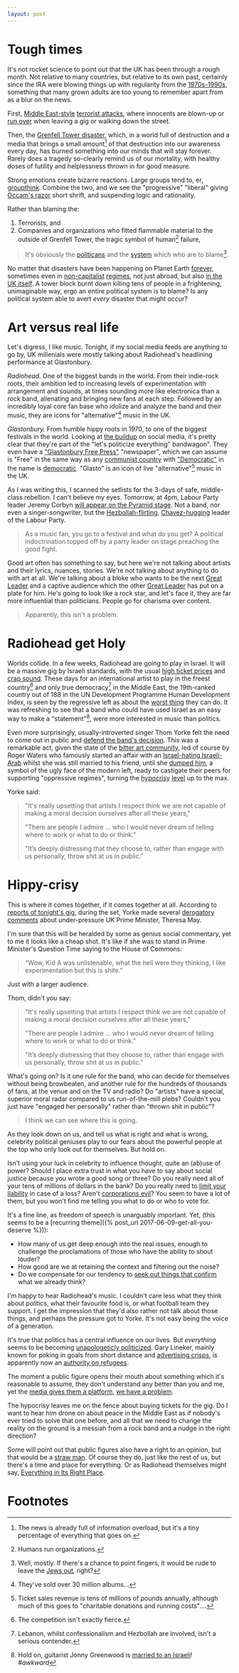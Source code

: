 ```yaml
---
layout: post
---
```


# Tough times

It's not rocket science to point out that the UK has been through a
rough month. Not relative to many countries, but relative to its own
past, certainly since the IRA were blowing things up with regularity
from the
[1970s-1990s](https://www.youtube.com/watch?v=T2oYrX5E_5I), something
that many grown adults are too young to remember apart from as
a blur on the news.

First,
[Middle East-style](http://www.haaretz.com/israel-news/1.625137)
[terrorist
attacks](http://www.jpost.com/Arab-Israeli-Conflict/GRAPHIC-IMAGES-East-Jerusalem-Arab-rams-car-into-ultra-Orthodox-Jews-then-stabs-them-423831),
where innocents are blown-up or [run
over](http://www.timesofisrael.com/3-dead-as-truck-plows-into-troops-in-jerusalem/)
when leaving a gig or walking down the street.

Then, the [Grenfell Tower
disaster](https://blogs.spectator.co.uk/2017/06/grenfell-tower-blaze-disaster-waiting-happen/),
which, in a world full of destruction and a media that brings a small
amount[^amount] of that destruction into our
awareness every day, has burned something into our minds that will
stay forever. Rarely does a tragedy so-clearly remind us of our
mortality, with healthy doses of futility and helplessness thrown in for
good measure.

[^amount]: The news is already full of information overload, but it's a tiny percentage of everything that goes on.

Strong emotions create bizarre reactions. Large groups tend to, er,
[groupthink](https://en.wikipedia.org/wiki/Groupthink). Combine the two,
and we see the "progressive" "liberal" giving [Occam's
razor](https://en.wikipedia.org/wiki/Occam%27s_razor) short shrift, and
suspending logic and rationality.

Rather than blaming the:

1. Terrorists, and
1. Companies and organizations who fitted flammable material to the
   outside of Grenfell Tower, the tragic symbol of human[^human]
   failure,

[^human]: Humans run organizations.

> It's obviously the
> [politicans](https://www.youtube.com/watch?v=3FH4lzsRYq8)
> and the
> [system](https://socialistworker.org/2017/06/20/a-system-that-let-working-class-people-burn?quicktabs_sw-recent-articles=6-20)
> which who are to blame[^blame].

[^blame]: Well, mostly. If there's a chance to point fingers, it would be rude to leave the [Jews out](http://www.timesofisrael.com/london-marchers-in-al-quds-day-parade-blame-tower-block-fire-on-zionists/), right?

No matter that disasters have been happening on
Planet Earth [forever](https://en.wikipedia.org/wiki/Plague_of_Justinian),
sometimes even in [non-capitalist](https://www.forbes.com/sites/ivonaiacob/2016/07/24/venezuelas-failed-socialist-experiment/#7bcce4b041dd)
[regimes](http://www.cnbc.com/2015/07/01/greek-disaster-is-all-about-socialism.html),
not just abroad, but also [in the UK
itself](https://www.youtube.com/watch?v=Je65Vw7ndro). A tower block
burnt down killing tens of people in a frightening, unimaginable way,
ergo an entire political system is to blame? Is any political system
able to avert *every* disaster that might occur?

# Art versus real life

Let's digress, I like music. Tonight, if my social media feeds are
anything to go by, UK millenials were mostly talking about Radiohead's
headlining performance at Glastonbury.

*Radiohead.* One of the biggest bands in the world. From their indie-rock
roots, their ambition led to increasing levels of experimentation with
arrangement and sounds, at times sounding more
like electronica than a rock band, alienating and bringing new fans at
each step. Followed by an incredibly loyal core fan
base who idolize and analyze the band and their music, they
are icons for "alternative"[^alt] music in the UK.

[^alt]: They've sold over 30 million albums...

*Glastonbury.* From humble hippy roots in 1970, to one of the biggest
festivals in the world. Looking at [the
buildup](https://www.facebook.com/glastonburyofficial/photos/a.10150183961960964.301221.40513090963/10154390258045964/?type=3)
on social media, it's pretty clear that they're part of the "let's
politicize everything" bandwagon". They even have a ["Glastonbury Free
Press"](https://www.facebook.com/glastonburyofficial/photos/a.10150183961960964.301221.40513090963/10154488416945964/?type=3)
"newspaper", which we can assume is "Free" in the same way as any
[communist country](https://en.wikipedia.org/wiki/East_Germany) with
["Democratic"](https://en.wikipedia.org/wiki/North_Korea) in the name is
[democratic](https://en.wikipedia.org/wiki/Weasel_word). "Glasto"
is an icon of live "alternative"[^alte] music in the UK.

[^alte]: Ticket sales revenue is tens of millions of pounds annually, although much of this goes to "charitable donations and running costs"....

As I was writing this, I scanned the setlists for the 3-days of
safe, middle-class rebellion. I can't believe my eyes. Tomorrow, at 4pm,
Labour Party leader Jeremy Corbyn [will appear on the Pyramid
stage](https://www.theguardian.com/music/2017/jun/16/jeremy-corbyn-pyramid-stage-glastonbury-festival-2017).
Not a band, nor even a singer-songwriter, but the
[Hezbollah-flirting](https://www.youtube.com/watch?v=u2ij-683iP8),
[Chavez-hugging](https://twitter.com/jeremycorbyn/status/309065744954580992)
leader of the Labour Party.

> As a music fan, you go to a festival and what do you get? A political
> indoctrination topped off by a party leader on stage preaching the good fight.

Good art often has something to say, but here we're not
talking about artists and their lyrics, nuances, stories. We're not talking
about anything to do with art at all. We're talking about a bloke who wants to
be the next [Great Leader](https://www.youtube.com/watch?v=y7Sp_J-3WW8)
and a captive audience which the other [Great
Leader](http://www.nme.com/news/music/michael-eavis-glastonbury-people-voted-jeremy-corbyn-2091722)
has put on a plate for him. He's going to look like a rock star, and
let's face it, they are far more influential than
politicians. People go for charisma over content.

> Apparently, this isn't a problem.

# Radiohead get Holy

Worlds collide. In a few weeks, Radiohead are going to play in Israel. It will be
a massive gig by Israeli standards, with the usual [high ticket prices](http://www.haaretz.com/israel-news/culture/.premium-1.772246)
and [crap
sound](http://www.timesofisrael.com/talk-this-way-aerosmith-rocks-out-in-tel-aviv-despite-mic-issues/).
These days for an international artist to play in
the freest country[^free] and only true democracy[^democracy] in the Middle
East, the 19th-ranked country out of 188 in the UN Development Programme
Human Development Index, is seen by the regressive left as
about the [worst
thing](http://www.foxnews.com/opinion/2017/03/24/say-what-un-human-rights-council-declares-israel-worlds-no-1-human-rights-violator.html)
they can do. It was refreshing to see that a band who could have used
Israel as an easy way to make a
"statement"[^wife], were more interested in music than politics.

[^free]: The competition isn't exactly fierce.
[^democracy]: Lebanon, whilst confessionalism and Hezbollah are involved, isn't a serious contender.
[^wife]: Hold on, guitarist Jonny Greenwood is [married to an Israeli](http://www.jpost.com/Israel-News/Culture/Israeli-Jewish-Arab-rock-group-to-join-Radiohead-for-US-tour-484794)! *#awkward*

Even more surprisingly, usually-introverted singer Thom Yorke felt
the need to come out in public and [defend the band's
decision](http://www.rollingstone.com/music/news/thom-yorke-breaks-silence-on-israel-controversy-w485142).
This was a remarkable act, given the state of the [bitter art
community](https://www.theguardian.com/music/2017/apr/24/artists-urge-radiohead-to-cancel-gig-in-israel),
led of course by Roger Waters who famously started an affair with an
[Israel-hating
Israeli-Arab](http://pagesix.com/2016/06/15/roger-waters-moves-on-with-pals-ex-wife/)
whilst she was still married to his friend, until she [dumped
him](http://www.dailymail.co.uk/tvshowbiz/article-3788626/Pink-Floyd-rocker-Roger-Waters-73-splits-Palestinian-writer-Rula-Jebreal-43-months-long-affair.html),
a symbol of the ugly face of the modern left, ready to castigate their
peers for supporting "oppressive regimes", turning the
[hypocrisy](http://www.dailywire.com/news/283/howard-stern-calls-out-anti-israel-hypocrisy-james-barrett)
[level](http://www.israellycool.com/2017/03/22/reader-post-roger-waters-latest-act-of-hypocrisy/)
up to the max.

Yorke said:

> "It's really upsetting that artists I respect think we are not capable
> of making a moral decision ourselves after all these years,"
>
> "There are people I admire … who I would never dream of telling where
> to work or what to do or think."
>
> "It’s deeply distressing that they choose to, rather than engage with
> us personally, throw shit at us in public."

# Hippy-crisy

This is where it comes together, if it comes together at all. According to
[reports of tonight's gig](http://www.nme.com/news/music/thom-yorke-taunts-theresa-may-shouting-strong-stable-radiohead-glastonbury-set-2092601),
during the set, Yorke made several [derogatory
comments](http://www.independent.co.uk/arts-entertainment/music/reviews/radiohead-glastonbury-review-2017-latest-theresa-may-creep-ok-computer-set-list-a7805901.html)
about under-pressure UK Prime Minister, Theresa May.

I'm sure that this will be heralded by some as genius social
commentary, yet to me it looks like a cheap shot. It's like if she was
to stand in Prime Minister's Question Time saying to the House of
Commons:
> "Wow, Kid A was unlistenable, what the hell were they thinking, I like
experimentation but this is shite."

Just with a larger audience.

Thom, didn't you say:

> "It's really upsetting that artists I respect think we are not capable
> of making a moral decision ourselves after all these years,"
>
> "There are people I admire … who I would never dream of telling where
> to work or what to do or think."
>
> "It’s deeply distressing that they choose to, rather than engage with
> us personally, throw shit at us in public."

What's going on? Is it one rule for the band, who can decide for
themselves without being browbeaten, and another rule for the hundreds
of thousands of fans, at the venue and on the TV and radio? Do "artists"
have a special, superior moral radar compared to us run-of-the-mill plebs?
Couldn't you just have "engaged her personally" rather than "thrown shit in
public"?

> I think we can see where this is going.

As they look down on us, and tell us what is right and what is wrong,
celebrity political geniuses play to our fears about the
powerful people at the top who only look out for themselves. But hold
on.

Isn't using your luck in celebrity to influence thought, quite an
(ab)use of power?  Should I place extra trust in what you have to say
about social justice because you wrote a good song or three? Do you
really need all of your tens of millions of dollars in the bank? Do you
really need to [limit your
liability](https://www.theguardian.com/music/2016/apr/29/radiohead-corporate-structure-firms)
in case of a loss? Aren't [corporations
evil](https://www.youtube.com/watch?v=Y888wVY5hzw)? You seem to have a
lot of them, but you won't find me telling you what to do or who to vote
for.

It's a fine line, as freedom of speech is unarguably important. Yet,
(this seems to be a [recurring theme]({% post_url
2017-06-09-get-all-you-deserve %})):

* How many of us get deep enough into the real issues, enough to
  challenge the proclamations of those who have the ability to shout
  louder?
* How good are we at retaining the context and filtering out the noise?
* Do we compensate for our tendency to [seek out things that
  confirm](https://www.youtube.com/watch?v=659XhcaIcCk) what we already
  think?

I'm happy to hear Radiohead's music. I couldn't
care less what they think about politics, what their favourite food is,
or what football team they support. I get the impression that they'd also rather
not talk about those things, and perhaps the pressure got to Yorke. It's
not easy being the voice of a generation.

It's true that politics has a central influence on our lives. But
*everything* seems to be becoming [unapologeticly
politicized](http://www.newstatesman.com/politics/uk/2017/06/why-we-must-politicise-tragedy-grenfell-tower).
Gary Lineker, mainly known for poking in goals from short distance and
[advertising
crisps](http://www.mirror.co.uk/sport/video/messi-pranks-gary-lineker-new-7291167),
is apparently now an [authority on
refugees](https://www.theguardian.com/football/2016/oct/22/gary-lineker-defends-twitter-views-as-the-sun-gives-him-red-card).

The moment a public figure opens their mouth about something which
it's reasonable to assume, they don't understand any better than you and me,
yet the [media gives them a
platform](http://www.standard.co.uk/news/politics/lily-allen-star-sparks-fury-on-brexit-after-saying-the-world-hates-britian-over-slavery-a3443026.html),
[we have a
problem](http://thevarsity.ca/2017/01/22/why-outspoken-celebrities-only-exacerbate-political-tensions/).

The hypocrisy leaves me on the fence about buying tickets for the gig.
Do I want to hear him drone on about peace in the Middle East as if
nobody's ever tried to solve that one before, and all that we need to
change the reality on the ground is a messiah from a rock band and a
nudge in the right direction?

Some will point out that public figures also have a right to an opinion,
but that would be a [straw man](https://en.wikipedia.org/wiki/Straw_man).
Of course they do, just like the rest of
us, but there's a time and place for everything. Or as Radiohead
themselves might say, [Everything in Its Right
Place](https://vimeo.com/157296965).

# Footnotes
